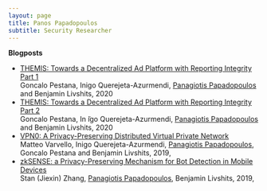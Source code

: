 ```yaml
---
layout: page
title: Panos Papadopoulos
subtitle: Security Researcher
---
```


**Blogposts**

- [THEMIS: Towards a Decentralized Ad Platform with Reporting Integrity Part 1](https://brave.com/themis/)<br> Goncalo Pestana, Inigo Querejeta-Azurmendi, <u>Panagiotis Papadopoulos</u> and Benjamin Livshits, 2020 
- [THEMIS: Towards a Decentralized Ad Platform with Reporting Integrity Part 2](hhttps://brave.com/themis-smart-contracts-and-sidechains/)<br> Goncalo Pestana, In ̃igo Querejeta-Azurmendi, <u>Panagiotis Papadopoulos</u> and Benjamin Livshits, 2020 
- [VPN0: A Privacy-Preserving Distributed Virtual Private Network](https://brave.com/vpn0-a-privacy-preserving-distributed-virtual-private-network/)<br> Matteo Varvello, Inigo Querejeta-Azurmendi, <u>Panagiotis Papadopoulos</u>, Goncalo Pestana and Benjamin Livshits, 2019,
- [zkSENSE: a Privacy-Preserving Mechanism for Bot Detection in Mobile Devices](https://brave.com/zksense-a-privacy-preserving-mechanism-for-bot-detection-in-mobile-devices/)<br> Stan (Jiexin) Zhang, <u>Panagiotis Papadopoulos</u>, Benjamin Livshits, 2019,
